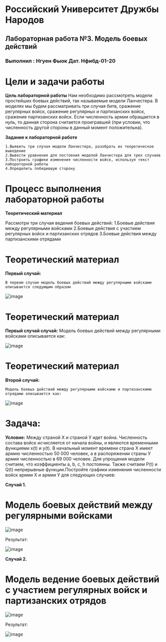 # Российский Университет Дружбы Народов
##  Лабораторная работа №3. Модель боевых действий
### Выполнил : Нгуен Фыок Дат. Нфибд-01-20

# Цели и задачи работы
**Цель лабораторной работы**
        Нам необходимо рассмотреть модели простейших боевых действий, так называемые модели Ланчестера. В моделях мы будем рассматривать три случая битв, сражение регулярных войск, сражение регулярных и партизанских войск, сражение партизанских войск. Если численность армии обращается в нуль, то данная сторона считается проигравшей (при условии, что численность другой стороны в данный момент положительна).
        
**Задание к лабораторной работе**

    1.Выявить три случая модели Ланчестера, разобрать их теоретическое выведение
    2.Вывести уравнения для постоения моделей Ланчестера для трех случаев
    3.Построить графики изменения численности войск, используя текст лабораторной работы
    4.Определить победившую сторону

# Процесс выполнения лабораторной работы
**Теоретический материал**

Рассмотри три случая ведения боевых действий:
    1.Боевые действия между регулярными войсками
    2.Боевые действия с участием регулярных войск и партизанских отрядов
    3.Боевые действия между партизанскими отрядами

# Теоретический материал
**Первый случай:**

    В первом случае модель боевых действий между регулярными войсками описывается следующим образом

 
 ![image](https://user-images.githubusercontent.com/83130956/221365139-bb312ca1-8e9f-4753-8c74-e921946780bc.png)

# Теоретический материал
**Первый случай случай:**
    Модель боевых действий между регулярными войсками описывается как:
    
![image](https://user-images.githubusercontent.com/83130956/221365139-bb312ca1-8e9f-4753-8c74-e921946780bc.png)

# Теоретический материал
**Второй случай:**

    Модель боевых действий между регулярными войсками и партизанскими отрядами описывается как:
    
![image](https://user-images.githubusercontent.com/83130956/221365214-20133256-f125-4748-8053-511b09a3e8fa.png)

# Задача:
**Условие:**
    Между страной Х и страной У идет война. Численность состава войск исчисляется от начала войны, и являются временными функциями x(t) и y(t). В начальный момент времени страна Х имеет армию численностью 50 000 человек, а в распоряжении страны У армия численностью в 69 000 человек. Для упрощения модели считаем, что коэффициенты a, b, c, h постоянны. Также считаем P(t) и Q(t) непрерывные функции.Постройте графики изменения численности войск армии Х и армии У для следующих случаев:

**Случай 1.**
# Модель боевых действий между регулярными войсками

![image](https://user-images.githubusercontent.com/83130956/221365344-9b53c2aa-a787-4957-89f6-d8bb50649c51.png)

Результат:

![image](https://user-images.githubusercontent.com/83130956/221365371-55af1304-934e-4135-b0a9-70238513d15b.png)

**Случай 2.**

# Модель ведение боевых действий с участием регулярных войск и партизанских отрядов

![image](https://user-images.githubusercontent.com/83130956/221365390-a0fe655e-b2f7-45a7-bd97-c302c87bb362.png)

Результат:

![image](https://user-images.githubusercontent.com/83130956/221365404-26a2d649-2227-4507-b72b-0127b8164591.png)




